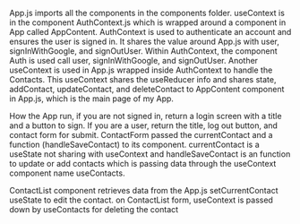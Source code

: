 App.js imports all the components in the components folder. useContext is in the component AuthContext.js which is wrapped around a component in App called AppContent. AuthContext is used to authenticate an account and ensures the user is signed in. It shares the value around App.js with user, signInWithGoogle, and signOutUser. Within AuthContext, the component Auth is used call user, signInWithGoogle, and signOutUser. Another useContext is used in App.js wrapped inside AuthContext to handle the Contacts. This useContext shares the useReducer info and shares state, addContact, updateContact, and deleteContact to AppContent component in App.js, which is the main page of my App.

How the App run, if you are not signed in, return a login screen with a title and a button to sign. If you are a user, return the title, log out button, and contact form for submit. ContactForm passed the currentContact and a function (handleSaveContact) to its component. currentContact is a useState not sharing with useContext and handleSaveContact is an function to update or add contacts which is passing data through the useContext component name useContacts.

ContactList component retrieves data from the App.js setCurrentContact useState to edit the contact. on ContactList form, useContext is passed down by useContacts for deleting the contact